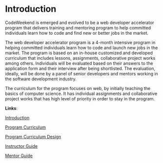 # Introduction
CodeWeekend is emerged and evolved to be a web developer accelerator program that delivers training and mentoring program to help committed individuals learn how to code and find new or better jobs in the market.

The web developer accelerator program is a 4-month intensive program in helping committed individuals learn how to code and launch new jobs in the market. The program is based on an in-house customized and developed curriculum that includes lessons, assignments, collaborative project works among others.
Individuals will be evaluated based on their answers to the application form and their interview after being shortlisted. The evaluation, ideally, will be done by a panel of senior developers and mentors working in the software development industry.

The curriculum for the program focuses on web, by initially teaching the basics of computer science. It has individual assignments and collaborative project works that has high level of priority in order to stay in the program.

**Links**:

[Introduction](./Introduction.md)

[Program Curriculum](./Curriculum.md)

[Program Curriculum Design](./Program-design.md)

[Instructor Guide](./Mentor-guide.md)

[Mentor Guide](./Mentor-guide.md)
